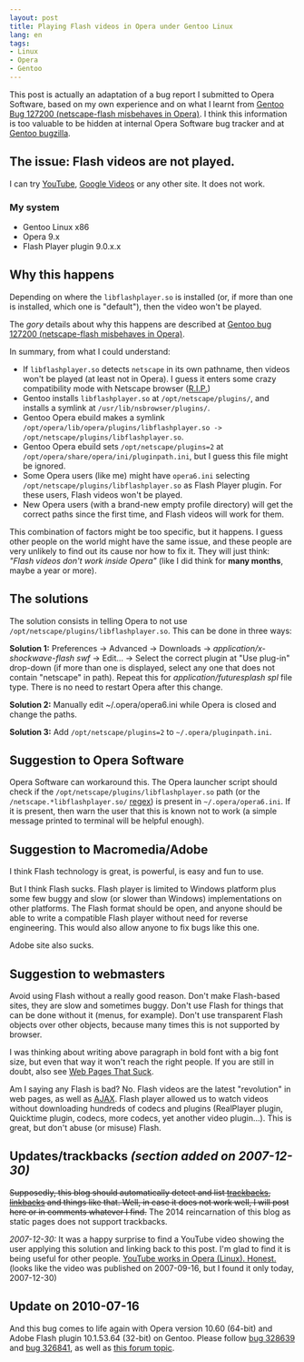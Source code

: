```yaml
---
layout: post
title: Playing Flash videos in Opera under Gentoo Linux
lang: en
tags:
- Linux
- Opera
- Gentoo
---
```


This post is actually an adaptation of a bug report I submitted to Opera Software, based on my own experience and on what I learnt from [Gentoo Bug 127200 (netscape-flash misbehaves in Opera)](http://bugs.gentoo.org/show_bug.cgi?id=127200). I think this information is too valuable to be hidden at internal Opera Software bug tracker and at [Gentoo bugzilla](http://bugs.gentoo.org/).


## The issue: Flash videos are not played.

I can try [YouTube](http://www.youtube.com/), [Google Videos](http://video.google.com/) or any other site. It does not work.

### My system

* Gentoo Linux x86
* Opera 9.x
* Flash Player plugin 9.0.x.x

## Why this happens

Depending on where the `libflashplayer.so` is installed (or, if more than one is installed, which one is "default"), then the video won't be played.

The _gory_ details about why this happens are described at [Gentoo bug 127200 (netscape-flash misbehaves in Opera)](http://bugs.gentoo.org/show_bug.cgi?id=127200).

In summary, from what I could understand:

* If `libflashplayer.so` detects `netscape` in its own pathname, then videos won't be played (at least not in Opera). I guess it enters some crazy compatibility mode with Netscape browser ([R.I.P.](http://en.wikipedia.org/wiki/Rest_in_peace))
* Gentoo installs `libflashplayer.so` at `/opt/netscape/plugins/`, and installs a symlink at `/usr/lib/nsbrowser/plugins/`.
* Gentoo Opera ebuild makes a symlink `/opt/opera/lib/opera/plugins/libflashplayer.so -> /opt/netscape/plugins/libflashplayer.so`.
* Gentoo Opera ebuild sets `/opt/netscape/plugins=2` at `/opt/opera/share/opera/ini/pluginpath.ini`, but I guess this file might be ignored.
* Some Opera users (like me) might have `opera6.ini` selecting `/opt/netscape/plugins/libflashplayer.so` as Flash Player plugin. For these users, Flash videos won't be played.
* New Opera users (with a brand-new empty profile directory) will get the correct paths since the first time, and Flash videos will work for them.

This combination of factors might be too specific, but it happens. I guess other people on the world might have the same issue, and these people are very unlikely to find out its cause nor how to fix it. They will just think: _"Flash videos don't work inside Opera"_ (like I did think for **many months**, maybe a year or more).

## The solutions

The solution consists in telling Opera to not use `/opt/netscape/plugins/libflashplayer.so`. This can be done in three ways:

**Solution 1:** Preferences → Advanced → Downloads → _application/x-shockwave-flash swf_ → Edit… → Select the correct plugin at "Use plug-in" drop-down (if more than one is displayed, select any one that does not contain "netscape" in path). Repeat this for _application/futuresplash spl_ file type. There is no need to restart Opera after this change.

**Solution 2:** Manually edit ~/.opera/opera6.ini while Opera is closed and change the paths.

**Solution 3:** Add `/opt/netscape/plugins=2` to `~/.opera/pluginpath.ini`.

## Suggestion to Opera Software

Opera Software can workaround this. The Opera launcher script should check if the `/opt/netscape/plugins/libflashplayer.so` path (or the `/netscape.*libflashplayer.so/` [regex](http://en.wikipedia.org/wiki/Regular_expression)) is present in `~/.opera/opera6.ini`. If it is present, then warn the user that this is known not to work (a simple message printed to terminal will be helpful enough).

## Suggestion to Macromedia/Adobe

I think Flash technology is great, is powerful, is easy and fun to use.

But I think Flash sucks. Flash player is limited to Windows platform plus some few buggy and slow (or slower than Windows) implementations on other platforms. The Flash format should be open, and anyone should be able to write a compatible Flash player without need for reverse engineering. This would also allow anyone to fix bugs like this one.

Adobe site also sucks.

## Suggestion to webmasters

Avoid using Flash without a really good reason. Don't make Flash-based sites, they are slow and sometimes buggy. Don't use Flash for things that can be done without it (menus, for example). Don't use transparent Flash objects over other objects, because many times this is not supported by browser.

I was thinking about writing above paragraph in bold font with a big font size, but even that way it won't reach the right people. If you are still in doubt, also see [Web Pages That Suck](http://www.webpagesthatsuck.com/).

Am I saying any Flash is bad? No. Flash videos are the latest "revolution" in web pages, as well as [AJAX](http://en.wikipedia.org/wiki/Ajax_(programming)). Flash player allowed us to watch videos without downloading hundreds of codecs and plugins (RealPlayer plugin, Quicktime plugin, codecs, more codecs, yet another video plugin…). This is great, but don't abuse (or misuse) Flash.

## Updates/trackbacks _(section added on 2007-12-30)_

~~Supposedly, this blog should automatically detect and list [trackbacks](http://en.wikipedia.org/wiki/Trackback), [linkbacks](http://en.wikipedia.org/wiki/Linkback) and things like that. Well, in case it does not work well, I will post here or in comments whatever I find.~~ The 2014 reincarnation of this blog as static pages does not support trackbacks.

_2007-12-30:_ It was a happy surprise to find a YouTube video showing the user applying this solution and linking back to this post. I'm glad to find it is being useful for other people. [YouTube works in Opera (Linux). Honest.](http://youtube.com/watch?v=EeYMugP22K0) (looks like the video was published on 2007-09-16, but I found it only today, 2007-12-30)

## Update on 2010-07-16

And this bug comes to life again with Opera version 10.60 (64-bit) and Adobe Flash plugin 10.1.53.64 (32-bit) on Gentoo. Please follow [bug 328639](http://bugs.gentoo.org/show_bug.cgi?id=328639) and [bug 326841](http://bugs.gentoo.org/show_bug.cgi?id=326841), as well as [this forum topic](http://my.opera.com/community/forums/topic.dml?id=653262).
